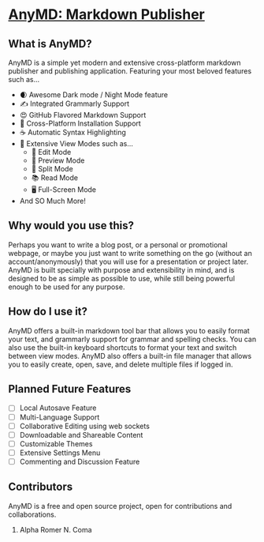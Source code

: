 # [AnyMD: Markdown Publisher](https://anymd.vercel.app)

## What is AnyMD?

AnyMD is a simple yet modern and extensive cross-platform markdown publisher and publishing application. Featuring your most beloved features such as...

- 🌒 Awesome Dark mode / Night Mode feature
- ✍️ Integrated Grammarly Support
- 😍 GitHub Flavored Markdown Support
- 💪 Cross-Platform Installation Support
- ☕️ Automatic Syntax Highlighting
- 👀 Extensive View Modes such as...
  - 📝 Edit Mode
  - 📖 Preview Mode
  - 📄 Split Mode
  - 📚 Read Mode
  - 🖥️ Full-Screen Mode
- And SO Much More!

## Why would you use this?

Perhaps you want to write a blog post, or a personal or promotional webpage, or maybe you just want to write something on the go (without an account/anonymously) that you will use for a presentation or project later. AnyMD is built specially with purpose and extensibility in mind, and is designed to be as simple as possible to use, while still being powerful enough to be used for any purpose.

## How do I use it?

AnyMD offers a built-in markdown tool bar that allows you to easily format your text, and grammarly support for grammar and spelling checks. You can also use the built-in keyboard shortcuts to format your text and switch between view modes. AnyMD also offers a built-in file manager that allows you to easily create, open, save, and delete multiple files if logged in.

## Planned Future Features

- [ ] Local Autosave Feature
- [ ] Multi-Language Support
- [ ] Collaborative Editing using web sockets
- [ ] Downloadable and Shareable Content
- [ ] Customizable Themes
- [ ] Extensive Settings Menu
- [ ] Commenting and Discussion Feature

## Contributors

AnyMD is a free and open source project, open for contributions and collaborations.

1. Alpha Romer N. Coma
